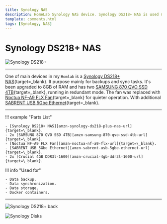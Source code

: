 ```yaml
---
title: Synology NAS
description: HomeLab Synology NAS device. Synology DS218+ NAS is used mainly for home lab for data backup, synchronization, storage and Docker containers.
template: comments.html
tags: [Synology, NAS]
---
```


# Synology DS218+ NAS

![Synology DS218+][synology-ds218-plus-img]

---

One of main devices in my `Homlab` is a [Synology DS218+ NAS][amzn-synology-ds218-plus-nas-url]{target=\_blank}. It purpose mainly for backups and sync tasks. It's been upgraded to 8GB of RAM and has two [SAMSUNG 870 QVO SSD 4TB][amzn-samsung-870-qvo-ssd-4tb-url]{target=\_blank}, running in redundant mode. The fan was replaced with [Noctua NF-A9 FLX Fan][amzn-noctua-nf-a9-flx-url]{target=\_blank} for quieter operation. With additional [SABRENT USB 5Gbe Ethernet][amzn-sabrent-usb-5gbe-ethernet-url]{target=\_blank}.

---

!!! example "Parts List"

    - [Synology DS218+ NAS][amzn-synology-ds218-plus-nas-url]{target=\_blank}.
    - 2x [SAMSUNG 870 QVO SSD 4TB][amzn-samsung-870-qvo-ssd-4tb-url]{target=\_blank}.
    - [Noctua NF-A9 FLX Fan][amzn-noctua-nf-a9-flx-url]{target=\_blank}.
    - [SABRENT USB 5Gbe Ethernet][amzn-sabrent-usb-5gbe-ethernet-url]{target=\_blank}.
    - 2x [Crucial 4GB DDR3l-1600][amzn-crucial-4gb-ddr3l-1600-url]{target=\_blank}.

!!! info "Used for"

    - Data backup.
    - Data synchronization.
    - Data storage.
    - Docker containers.

---

![Synology DS218+ back][synology-ds218-back-img]

![Synology Disks][synology-disks-img]

<!-- appendices -->

<!-- urls -->

[3os-url]: https://3os.org/ '3os Homepage'
[amzn-synology-ds218-plus-nas-url]: https://amzn.to/3uC7v5B 'Synology DS218+ NAS'
[amzn-samsung-870-qvo-ssd-4tb-url]: https://amzn.to/3bGMqQH 'SAMSUNG 870 QVO SSD 4TB'
[amzn-noctua-nf-a9-flx-url]: https://amzn.to/3a5eqgp 'Noctua NF-A9 FLX'
[amzn-sabrent-usb-5gbe-ethernet-url]: https://amzn.to/3a2nqmm 'SABRENT USB 5Gbe Ethernet'
[amzn-crucial-4gb-ddr3l-1600-url]: https://amzn.to/3nqh6bA 'Crucial 4GB DDR3l-1600'

<!-- images -->

[synology-ds218-plus-img]: /assets/images/1c537a72-f899-11ec-a56f-4fe05b7a77a5.jpeg 'Synology DS218+'
[synology-ds218-back-img]: /assets/images/8e02266c-f8a0-11ec-ae98-0b43ae9fc642.jpeg 'Synology DS218+ back'
[synology-disks-img]: /assets/images/a8c9213a-f8a0-11ec-be2e-d3277604224a.jpeg 'Synology Disks'

<!--css-->

<!-- end appendices -->
